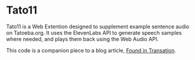 # Tato11

Tato11 is a Web Extention designed to supplement example sentence audio on Tatoeba.org. It uses the ElevenLabs API to generate speech samples where needed, and plays them back using the Web Audio API.

This code is a companion piece to a blog article, [Found in Transation](https://blog.gentlehacker.io/found-in-translation).
